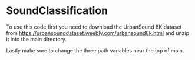 # SoundClassification

To use this code first you need to download the UrbanSound 8K dataset from https://urbansounddataset.weebly.com/urbansound8k.html and unzip it into the main directory.

Lastly make sure to change the three path variables near the top of main.
